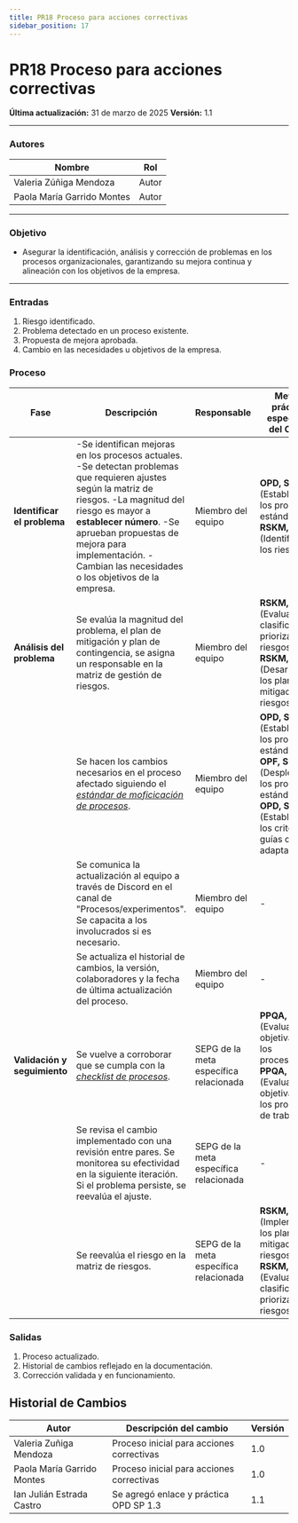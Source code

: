```yaml
---
title: PR18 Proceso para acciones correctivas
sidebar_position: 17
---
```


# PR18 Proceso para acciones correctivas

**Última actualización:** 31 de marzo de 2025
**Versión:** 1.1

---

### Autores

| Nombre                     | Rol   |
| -------------------------- | ----- |
| Valeria Zúñiga Mendoza     | Autor |
| Paola María Garrido Montes | Autor |

---

### Objetivo

- Asegurar la identificación, análisis y corrección de problemas en los procesos organizacionales, garantizando su mejora continua y alineación con los objetivos de la empresa.

---

### Entradas

1. Riesgo identificado.
2. Problema detectado en un proceso existente.
3. Propuesta de mejora aprobada.
4. Cambio en las necesidades u objetivos de la empresa.

### Proceso

| Fase                         | Descripción                                                                                                                                                                                                                                                                                         | Responsable                            | Meta y práctica específica del CMMI                                                                                                |
| ---------------------------- | --------------------------------------------------------------------------------------------------------------------------------------------------------------------------------------------------------------------------------------------------------------------------------------------------- | -------------------------------------- | ---------------------------------------------------------------------------------------------------------------------------------- |
| **Identificar el problema**  | -Se identifican mejoras en los procesos actuales. -Se detectan problemas que requieren ajustes según la matriz de riesgos. -La magnitud del riesgo es mayor a **establecer número**. -Se aprueban propuestas de mejora para implementación. -Cambian las necesidades o los objetivos de la empresa. | Miembro del equipo                     | **OPD, SP 1.1** (Establecer los procesos estándar), **RSKM, SP 2.1** (Identificar los riesgos)                                     |
| **Análisis del problema**    | Se evalúa la magnitud del problema, el plan de mitigación y plan de contingencia, se asigna un responsable en la matriz de gestión de riesgos.                                                                                                                                                      | Miembro del equipo                     | **RSKM, SP 2.2** (Evaluar, clasificar y priorizar los riesgos), **RSKM, SP 3.1** (Desarrollar los planes de mitigación de riesgos) |
|                              | Se hacen los cambios necesarios en el proceso afectado siguiendo el <u>_[estándar de moficicación de procesos](/docs/guias/standards/modificacion-procesos.md)_</u>.                                                                                                                                                                                                                                             | Miembro del equipo                     | **OPD, SP 1.1** (Establecer los procesos estándar), **OPF, SP 3.2** (Desplegar los procesos estándar), **OPD, SP 1.3** (Establecer los criterios y guías de adaptación)                              |
|                              | Se comunica la actualización al equipo a través de Discord en el canal de "Procesos/experimentos". Se capacita a los involucrados si es necesario.                                                                                                                                                  | Miembro del equipo                     | -                                                                                                                                  |
|                              | Se actualiza el historial de cambios, la versión, colaboradores y la fecha de última actualización del proceso.                                                                                                                                                                                     | Miembro del equipo                     | -                                                                                                                                  |
| **Validación y seguimiento** | Se vuelve a corroborar que se cumpla con la <u>_[checklist de procesos](/docs/recursos/CL1-Checklist-Procesos.md)_</u>.                                                                                                                                                                                | SEPG de la meta específica relacionada | **PPQA, SP 1.1** (Evaluar objetivamente los procesos), **PPQA, SP 1.2** (Evaluar objetivamente los productos de trabajo)           |
|                              | Se revisa el cambio implementado con una revisión entre pares. Se monitorea su efectividad en la siguiente iteración. Si el problema persiste, se reevalúa el ajuste.                                                                                                                               | SEPG de la meta específica relacionada | -                                                                                                                                  |
|                              | Se reevalúa el riesgo en la matriz de riesgos.                                                                                                                                                                                                                                                      | SEPG de la meta específica relacionada | **RSKM, SP 3.2** (Implementar los planes de mitigación de riesgos), **RSKM, SP 2.2** (Evaluar, clasificar y priorizar los riesgos) |

### Salidas

1. Proceso actualizado.
2. Historial de cambios reflejado en la documentación.
3. Corrección validada y en funcionamiento.

## Historial de Cambios

| Autor                      | Descripción del cambio                    | Versión |
| -------------------------- | ----------------------------------------- | ------- |
| Valeria Zuñiga Mendoza     | Proceso inicial para acciones correctivas | 1.0     |
| Paola María Garrido Montes | Proceso inicial para acciones correctivas | 1.0     |
| Ian Julián Estrada Castro  | Se agregó enlace y práctica OPD SP 1.3    | 1.1     |
